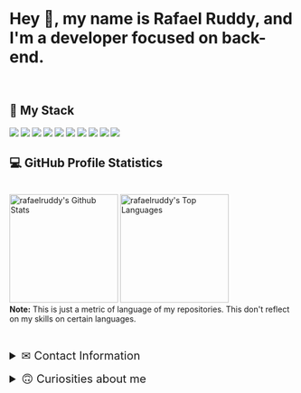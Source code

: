  
&nbsp; &nbsp; &nbsp; &nbsp; &nbsp;&nbsp; &nbsp; &nbsp; &nbsp; &nbsp;&nbsp; &nbsp; &nbsp; &nbsp; &nbsp; &nbsp; &nbsp; &nbsp; &nbsp; &nbsp; &nbsp;&nbsp; &nbsp; &nbsp; &nbsp; &nbsp;&nbsp; &nbsp; &nbsp; &nbsp; &nbsp;

#  <b>Hey 👋, my name is Rafael Ruddy, and I'm a developer focused on back-end.</b><br>

&nbsp; &nbsp; &nbsp; &nbsp; &nbsp;&nbsp; &nbsp; &nbsp; &nbsp; &nbsp;&nbsp; &nbsp; &nbsp; &nbsp; &nbsp; &nbsp; &nbsp; &nbsp; &nbsp; &nbsp; &nbsp;&nbsp; &nbsp; &nbsp; &nbsp; &nbsp;&nbsp; &nbsp; &nbsp; &nbsp; &nbsp;

## **🔨 My Stack**
![](https://img.shields.io/badge/Windows-017AD7?style=for-the-badge&logo=windows&logoColor=white) <!-- Windows -->
![](https://img.shields.io/badge/Ubuntu-E95420?style=for-the-badge&logo=ubuntu&logoColor=white) <!-- Ubuntu -->
![](https://img.shields.io/badge/Visual_Studio_Code-0078D4?style=for-the-badge&logo=visual%20studio%20code&logoColor=white) <!-- VSCODE -->
![](https://img.shields.io/badge/JavaScript-323330?style=for-the-badge&logo=javascript&logoColor=F7DF1E) <!-- JS -->
![](https://img.shields.io/badge/Node.js-43853D?style=for-the-badge&logo=node.js&logoColor=white) <!-- NODE -->
![](https://img.shields.io/badge/C%23-239120?style=for-the-badge&logo=c-sharp&logoColor=white) <!-- C# -->
![](https://img.shields.io/badge/.NET-5C2D91?style=for-the-badge&logo=.net&logoColor=whitee) <!-- DOTNET -->
![](https://img.shields.io/badge/Microsoft_SQL_Server-CC2927?style=for-the-badge&logo=microsoft-sql-server&logoColor=white) <!-- SQLSERVER -->
![](https://img.shields.io/badge/MySQL-005C84?style=for-the-badge&logo=mysql&logoColor=white) <!-- MYSQL -->
![](https://img.shields.io/badge/MongoDB-4EA94B?style=for-the-badge&logo=mongodb&logoColor=white) <!-- MongoDB -->



## **💻 GitHub Profile Statistics**
 <br/>
    <img alt="rafaelruddy's Github Stats" src="https://denvercoder1-github-readme-stats.vercel.app/api/?username=rafaelruddy&show_icons=true&count_private=true&theme=react&hide_border=true&bg_color=1F222E&title_color=F85D7F&icon_color=F8D866" height="192px"/></a>
  <img alt="rafaelruddy's Top Languages" src="https://github-readme-stats.vercel.app/api/top-langs/?username=rafaelruddy&langs_count=8&layout=compact&theme=react&hide_border=true&bg_color=1F222E&title_color=F85D7F&icon_color=F8D866&hide=Jupyter%20Notebook" height="192px"/></a>
 <br/>
<b>Note:</b> This is just a metric of language of my repositories. This don't reflect on my skills on certain languages.

&nbsp; &nbsp; &nbsp; &nbsp; &nbsp;&nbsp; &nbsp; &nbsp; &nbsp; &nbsp;&nbsp; &nbsp; &nbsp; &nbsp; &nbsp; &nbsp; &nbsp; &nbsp; &nbsp; &nbsp; &nbsp;&nbsp; &nbsp; &nbsp; &nbsp; &nbsp;&nbsp; &nbsp; &nbsp; &nbsp; &nbsp;

<details>
  <summary style="font-size: 20px;">✉ Contact Information</summary>
   <br>
    <table>
    <tr><th colspan="2"><b>Contact Me</b></th></tr>
        <tr><td><b>✉</b></td><td><b><a href="mailto:rafaelruddy@gmail.com">rafaelruddy@gmail.com</a></b></td></tr>
        <tr><td><b>Linkedin</b></td><td><b><a href="https://www.linkedin.com/in/rafael-ruddy-6a2254237/">Rafael Ruddy</a></b></td></tr>
        <tr><td><b>Instagram</b></td><td><b><a href="https://www.instagram.com/rafaelruddy_/">@rafaelruddy_</a></b></td></tr>
    </table>
    
   <br>
</details>
<br>
<details>
  <summary style="font-size: 20px;">🙃 Curiosities about me</summary>
   <br>
    <ul>
        <li>I started coding at the age of 15.</li>
        <li>My first programming language was Lua 🇧🇷.</li>
        <li>I speak portuguese, english and a bit of french</li>
    </ul>
    
   <br>
</details>

